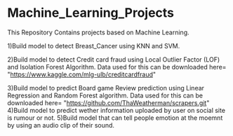 # Machine_Learning_Projects

This Repository Contains projects based on Machine Learning.

1)Build model to detect Breast_Cancer using KNN and SVM.

2)Build model to detect Credit card fraud using Local Outlier Factor (LOF) and Isolation Forest Algorithm.
        Data used for this can be downloaded here= "https://www.kaggle.com/mlg-ulb/creditcardfraud"

3)Build model to predict Board game Review prediction using Linear Regression and Random Forest algorithm.
        Data used for this can be downloaded here= "https://github.com/ThaWeatherman/scrapers.git"
4)Build model to predict wether information uploaded by user on social site is rumour or not.
5)Build model that can tell people emotion at the moemnt by using an audio clip of their sound.


